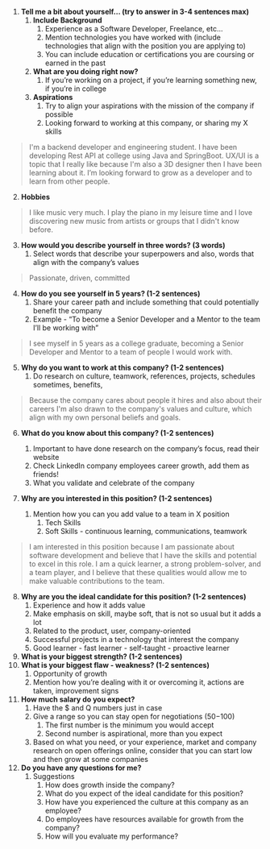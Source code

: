 1. **Tell me a bit about yourself... (try to answer in 3-4 sentences max)**
    1. **Include Background**
        1. Experience as a Software Developer, Freelance, etc...
        2. Mention technologies you have worked with (include technologies that align with the position you are applying to)
        3. You can include education or certifications you are coursing or earned in the past
    2. **What are you doing right now?** 
        1. If you’re working on a project, if you’re learning something new, if you’re in college
    3. **Aspirations**
        1. Try to align your aspirations with the mission of the company if possible
        2. Looking forward to working at this company, or sharing my X skills

> I'm a backend developer and engineering student. I have been developing Rest API at college using Java and SpringBoot. UX/UI is a topic that I really like because I'm also a 3D designer then I have been learning about it. I’m looking forward to grow as a developer and to learn from other people.

2. **Hobbies**
> I like music very much. I play the piano in my leisure time and I love discovering new music from artists or groups that I didn't know before.

3. **How would you describe yourself in three words? (3 words)**
    1. Select words that describe your superpowers and also, words that align with the company’s values

> Passionate, driven, committed

4. **How do you see yourself in 5 years? (1-2 sentences)**
    1. Share your career path and include something that could potentially benefit the company
    2. Example - “To become a Senior Developer and a Mentor to the team I’ll be working with”

> I see myself in 5 years as a college graduate, becoming a Senior Developer and Mentor to a team of people I would work with.

5. **Why do you want to work at this company? (1-2 sentences)**
    1. Do research on culture, teamwork, references, projects, schedules sometimes, benefits,

> Because the company cares about people it hires and also about their careers
> I'm also drawn to the company's values and culture, which align with my own personal beliefs and goals.

6. **What do you know about this company? (1-2 sentences)**
    1. Important to have done research on the company’s focus, read their website
    2. Check LinkedIn company employees career growth, add them as friends!
    3. What you validate and celebrate of the company


7. **Why are you interested in this position? (1-2 sentences)**
    1. Mention how you can you add value to a team in X position
        1. Tech Skills
        2. Soft Skills - continuous learning, communications, teamwork

> I am interested in this position because I am passionate about software development and believe that I have the skills and potential to excel in this role. I am a quick learner, a strong problem-solver, and a team player, and I believe that these qualities would allow me to make valuable contributions to the team.

8. **Why are you the ideal candidate for this position? (1-2 sentences)**
    1. Experience and how it adds value
    2. Make emphasis on skill, maybe soft, that is not so usual but it adds a lot
    3. Related to the product, user, company-oriented
    4. Successful projects in a technology that interest the company
    5. Good learner - fast learner - self-taught - proactive learner
9. **What is your biggest strength? (1-2 sentences)**
10. **What is your biggest flaw - weakness? (1-2 sentences)**
    1. Opportunity of growth
    2. Mention how you’re dealing with it or overcoming it, actions are taken, improvement signs
11. **How much salary do you expect?**
    1. Have the $ and Q numbers just in case
    2. Give a range so you can stay open for negotiations (50$-100$)
        1. The first number is the minimum you would accept
        2. Second number is aspirational, more than you expect
    3. Based on what you need, or your experience, market and company research on open offerings online, consider that you can start low and then grow at some companies 
12. **Do you have any questions for me?**
    1. Suggestions
        1. How does growth inside the company?
        2. What do you expect of the ideal candidate for this position?
        3. How have you experienced the culture at this company as an employee?
        4. Do employees have resources available for growth from the company?
        5. How will you evaluate my performance?
